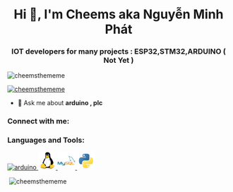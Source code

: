 <h1 align="center">Hi 👋, I'm Cheems aka Nguyễn Minh Phát</h1>
<h3 align="center">IOT developers for many projects : ESP32,STM32,ARDUINO ( Not Yet )</h3>

<p align="left"> <img src="https://komarev.com/ghpvc/?username=cheemsthememe&label=Profile%20views&color=0e75b6&style=flat" alt="cheemsthememe" /> </p>

<p align="left"> <a href="https://github.com/ryo-ma/github-profile-trophy"><img src="https://github-profile-trophy.vercel.app/?username=cheemsthememe" alt="cheemsthememe" /></a> </p>

- 💬 Ask me about **arduino , plc**

<h3 align="left">Connect with me:</h3>
<p align="left">
</p>

<h3 align="left">Languages and Tools:</h3>
<p align="left"> <a href="https://www.arduino.cc/" target="_blank" rel="noreferrer"> <img src="https://cdn.worldvectorlogo.com/logos/arduino-1.svg" alt="arduino" width="40" height="40"/> </a> <a href="https://www.linux.org/" target="_blank" rel="noreferrer"> <img src="https://raw.githubusercontent.com/devicons/devicon/master/icons/linux/linux-original.svg" alt="linux" width="40" height="40"/> </a> <a href="https://www.mysql.com/" target="_blank" rel="noreferrer"> <img src="https://raw.githubusercontent.com/devicons/devicon/master/icons/mysql/mysql-original-wordmark.svg" alt="mysql" width="40" height="40"/> </a> <a href="https://www.python.org" target="_blank" rel="noreferrer"> <img src="https://raw.githubusercontent.com/devicons/devicon/master/icons/python/python-original.svg" alt="python" width="40" height="40"/> </a> </p>

<p>&nbsp;<img align="center" src="https://github-readme-stats.vercel.app/api?username=cheemsthememe&show_icons=true&locale=en" alt="cheemsthememe" /></p>

